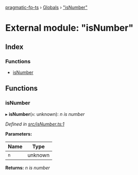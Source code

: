 [pragmatic-fp-ts](../README.md) › [Globals](../globals.md) › ["isNumber"](_isnumber_.md)

# External module: "isNumber"

## Index

### Functions

* [isNumber](_isnumber_.md#isnumber)

## Functions

###  isNumber

▸ **isNumber**(`n`: unknown): *n is number*

*Defined in [src/isNumber.ts:1](https://github.com/hermann-p/pragmatic-fp-ts/blob/c9716de/src/isNumber.ts#L1)*

**Parameters:**

Name | Type |
------ | ------ |
`n` | unknown |

**Returns:** *n is number*
